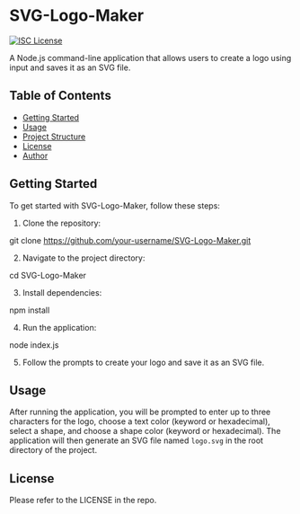 # SVG-Logo-Maker

[![ISC License](https://img.shields.io/badge/license-ISC-blue.svg)](https://opensource.org/licenses/ISC)

A Node.js command-line application that allows users to create a logo using input and saves it as an SVG file.

## Table of Contents

- [Getting Started](#getting-started)
- [Usage](#usage)
- [Project Structure](#project-structure)
- [License](#license)
- [Author](#author)

## Getting Started

To get started with SVG-Logo-Maker, follow these steps:

1. Clone the repository:

git clone https://github.com/your-username/SVG-Logo-Maker.git


2. Navigate to the project directory:

cd SVG-Logo-Maker


3. Install dependencies:

npm install


4. Run the application:

node index.js


5. Follow the prompts to create your logo and save it as an SVG file.

## Usage

After running the application, you will be prompted to enter up to three characters for the logo, choose a text color (keyword or hexadecimal), select a shape, and choose a shape color (keyword or hexadecimal). The application will then generate an SVG file named `logo.svg` in the root directory of the project.

## License

Please refer to the LICENSE in the repo.
